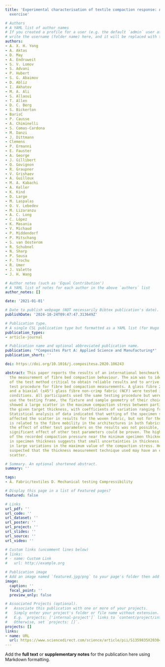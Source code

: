 ```yaml
---
title: 'Experimental characterisation of textile compaction response: A benchmark
  exercise'

# Authors
# A YAML list of author names
# If you created a profile for a user (e.g. the default `admin` user at `content/authors/admin/`), 
# write the username (folder name) here, and it will be replaced with their full name and linked to their profile.
authors:
- A. X. H. Yong
- A. Aktas
- D. May
- A. Endruweit
- S. V. Lomov
- S. Advani
- P. Hubert
- S. G. Abaimov
- D. Abliz
- I. Akhatov
- M. A. Ali
- S. Allaoui
- T. Allen
- D. C. Berg
- S. Bickerton
- BarisC
- P. Causse
- A. Chiminelli
- S. Comas-Cardona
- M. Danzi
- J. Dittmann
- Clemens
- P. Ermanni
- E. Fauster
- A. George
- J. Gillibert
- Q. Govignon
- R. Graupner
- V. Grishaev
- A. Guilloux
- M. A. Kabachi
- A. Keller
- K. Kind
- D. Large
- M. Laspalas
- O. V. Lebedev
- M. Lizaranzu
- A. C. Long
- C. López
- K. Masania
- V. Michaud
- P. Middendorf
- P. Mitschang
- S. van Oosterom
- R. Schubnel
- N. Sharp
- P. Sousa
- F. Trochu
- R. Umer
- J. Valette
- J. H. Wang

# Author notes (such as 'Equal Contribution')
# A YAML list of notes for each author in the above `authors` list
author_notes: []

date: '2021-01-01'

# Date to publish webpage (NOT necessarily Bibtex publication's date).
publishDate: '2024-10-24T09:47:47.313649Z'

# Publication type.
# A single CSL publication type but formatted as a YAML list (for Hugo requirements).
publication_types:
- article-journal

# Publication name and optional abbreviated publication name.
publication: '*Composites Part A: Applied Science and Manufacturing*'
publication_short: ''

doi: https://doi.org/10.1016/j.compositesa.2020.106243

abstract: This paper reports the results of an international benchmark exercise on
  the measurement of fibre bed compaction behaviour. The aim was to identify aspects
  of the test method critical to obtain reliable results and to arrive at a recommended
  test procedure for fibre bed compaction measurements. A glass fibre 2/2 twill weave
  and a biaxial (±45°) glass fibre non-crimp fabric (NCF) were tested in dry and wet
  conditions. All participants used the same testing procedure but were allowed to
  use the testing frame, the fixture and sample geometry of their choice. The results
  showed a large scatter in the maximum compaction stress between participants at
  the given target thickness, with coefficients of variation ranging from 38% to 58%.
  Statistical analysis of data indicated that wetting of the specimen significantly
  affected the scatter in results for the woven fabric, but not for the NCF. This
  is related to the fibre mobility in the architectures in both fabrics. As isolating
  the effect of other test parameters on the results was not possible, no statistically
  significant effect of other test parameters could be proven. The high sensitivity
  of the recorded compaction pressure near the minimum specimen thickness to changes
  in specimen thickness suggests that small uncertainties in thickness can result
  in large variations in the maximum value of the compaction stress. Hence, it is
  suspected that the thickness measurement technique used may have an effect on the
  scatter.

# Summary. An optional shortened abstract.
summary: ''

tags:
- A. Fabric/textiles D. Mechanical testing Compressibility

# Display this page in a list of Featured pages?
featured: false

# Links
url_pdf: ''
url_code: ''
url_dataset: ''
url_poster: ''
url_project: ''
url_slides: ''
url_source: ''
url_video: ''

# Custom links (uncomment lines below)
# links:
# - name: Custom Link
#   url: http://example.org

# Publication image
# Add an image named `featured.jpg/png` to your page's folder then add a caption below.
image:
  caption: ''
  focal_point: ''
  preview_only: false

# Associated Projects (optional).
#   Associate this publication with one or more of your projects.
#   Simply enter your project's folder or file name without extension.
#   E.g. `projects: ['internal-project']` links to `content/project/internal-project/index.md`.
#   Otherwise, set `projects: []`.
projects: []
links:
- name: URL
  url: https://www.sciencedirect.com/science/article/pii/S1359835X20304784
---
```


Add the **full text** or **supplementary notes** for the publication here using Markdown formatting.

